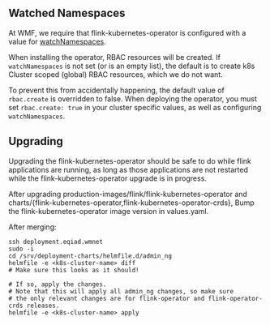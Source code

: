 ## Watched Namespaces

At WMF, we require that flink-kubernetes-operator is configured with
a value for [watchNamespaces](https://nightlies.apache.org/flink/flink-kubernetes-operator-docs-main/docs/operations/helm/#watching-only-specific-namespaces).

When installing the operator, RBAC resources will be created.  If `watchNamespaces`
is not set (or is an empty list), the default is to create k8s Cluster scoped (global)
RBAC resources, which we do not want.

To prevent this from accidentally happening, the default value of `rbac.create` is
overridden to false.  When deploying the operator, you must set
`rbac.create: true` in your cluster specific values, as well as configuring
`watchNamespaces`.


## Upgrading

Upgrading the flink-kubernetes-operator should be safe to do while
flink applications are running, as long as those applications are not
restarted while the flink-kubernetes-operator upgrade is in progress.

After upgrading production-images/flink/flink-kubernetes-operator and charts/{flink-kubernetes-operator,flink-kubernetes-operator-crds},
Bump the flink-kubernetes-operator image version in values.yaml.

After merging:

```
ssh deployment.eqiad.wmnet
sudo -i
cd /srv/deployment-charts/helmfile.d/admin_ng
helmfile -e <k8s-cluster-name> diff
# Make sure this looks as it should!

# If so, apply the changes.
# Note that this will apply all admin_ng changes, so make sure
# the only relevant changes are for flink-operator and flink-operator-crds releases.
helmfile -e <k8s-cluster-name> apply
```

